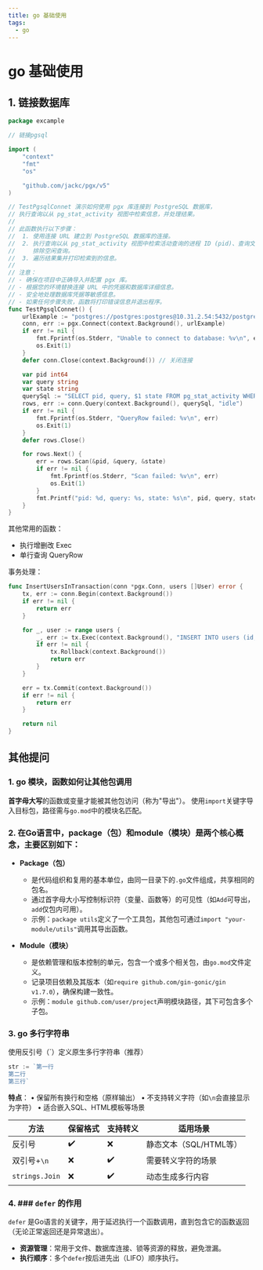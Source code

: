 ```yaml
---
title: go 基础使用
tags:
  - go
---
```

# go 基础使用

## 1. 链接数据库
```go
package excample

// 链接pgsql

import (
	"context"
	"fmt"
	"os"

	"github.com/jackc/pgx/v5"
)

// TestPgsqlConnet 演示如何使用 pgx 库连接到 PostgreSQL 数据库，
// 执行查询以从 pg_stat_activity 视图中检索信息，并处理结果。
//
// 此函数执行以下步骤：
//  1. 使用连接 URL 建立到 PostgreSQL 数据库的连接。
//  2. 执行查询以从 pg_stat_activity 视图中检索活动查询的进程 ID (pid)、查询文本和状态，
//     排除空闲查询。
//  3. 遍历结果集并打印检索到的信息。
//
// 注意：
// - 确保在项目中正确导入并配置 pgx 库。
// - 根据您的环境替换连接 URL 中的凭据和数据库详细信息。
// - 安全地处理数据库凭据等敏感信息。
// - 如果任何步骤失败，函数将打印错误信息并退出程序。
func TestPgsqlConnet() {
	urlExample := "postgres://postgres:postgres@10.31.2.54:5432/postgres"
	conn, err := pgx.Connect(context.Background(), urlExample)
	if err != nil {
		fmt.Fprintf(os.Stderr, "Unable to connect to database: %v\n", err)
		os.Exit(1)
	}
	defer conn.Close(context.Background()) // 关闭连接

	var pid int64
	var query string
	var state string
	querySql := "SELECT pid, query, $1 state FROM pg_stat_activity WHERE query <> '<IDLE>' ;"
	rows, err := conn.Query(context.Background(), querySql, "idle")
	if err != nil {
		fmt.Fprintf(os.Stderr, "QueryRow failed: %v\n", err)
		os.Exit(1)
	}
	defer rows.Close()

	for rows.Next() {
		err = rows.Scan(&pid, &query, &state)
		if err != nil {
			fmt.Fprintf(os.Stderr, "Scan failed: %v\n", err)
			os.Exit(1)
		}
		fmt.Printf("pid: %d, query: %s, state: %s\n", pid, query, state)
	}
}
```

其他常用的函数：

- 执行增删改 Exec
- 单行查询 QueryRow

事务处理：

```go
func InsertUsersInTransaction(conn *pgx.Conn, users []User) error {
    tx, err := conn.Begin(context.Background())
    if err != nil {
        return err
    }

    for _, user := range users {
        _, err := tx.Exec(context.Background(), "INSERT INTO users (id, name) VALUES (1,2)", user.ID, user.Name)
        if err != nil {
            tx.Rollback(context.Background())
            return err
        }
    }

    err = tx.Commit(context.Background())
    if err != nil {
        return err
    }

    return nil
}
```

## 其他提问

### 1. go 模块，函数如何让其他包调用

​**​首字母大写​**​的函数或变量才能被其他包访问（称为"导出"）。
使用`import`关键字导入目标包，路径需与`go.mod`中的模块名匹配。

### 2. 在Go语言中，​**​package（包）​**​和​**​module（模块）​**​是两个核心概念，主要区别如下：

- **Package（包）**  
  - 是代码组织和复用的基本单位，由同一目录下的`.go`文件组成，共享相同的包名。  
  - 通过首字母大小写控制标识符（变量、函数等）的可见性（如`Add`可导出，`add`仅包内可用）。  
  - 示例：`package utils`定义了一个工具包，其他包可通过`import "your-module/utils"`调用其导出函数。

- **Module（模块）**  
  - 是依赖管理和版本控制的单元，包含一个或多个相关包，由`go.mod`文件定义。  
  - 记录项目依赖及其版本（如`require github.com/gin-gonic/gin v1.7.0`），确保构建一致性。  
  - 示例：`module github.com/user/project`声明模块路径，其下可包含多个子包。

### 3. go 多行字符串 

使用反引号（`）定义原生多行字符串（推荐）
```go
str := `第一行
第二行
第三行`
```
**特点**：
• 保留所有换行和空格（原样输出）
• 不支持转义字符（如`\n`会直接显示为字符）
• 适合嵌入SQL、HTML模板等场景

| 方法             | 保留格式 | 支持转义 | 适用场景            |
| -------------- | ---- | ---- | --------------- |
| 反引号            | ✔️   | ❌    | 静态文本（SQL/HTML等） |
| 双引号+`\n`       | ❌    | ✔️   | 需要转义字符的场景       |
| `strings.Join` | ❌    | ✔️   | 动态生成多行内容        |
### 4. ### `defer` 的作用

`defer` 是Go语言的关键字，用于延迟执行一个函数调用，直到包含它的函数返回（无论正常返回还是异常退出）。

- ​**​资源管理​**​：常用于文件、数据库连接、锁等资源的释放，避免泄漏。
- ​**​执行顺序​**​：多个`defer`按后进先出（LIFO）顺序执行。